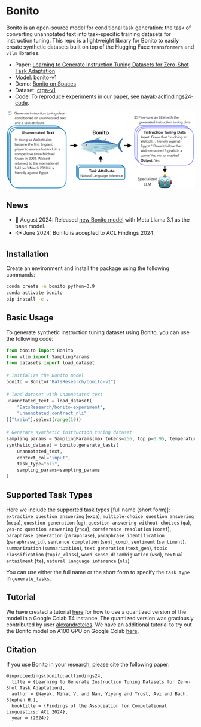 # Bonito

Bonito is an open-source model for conditional task generation: the task of converting unannotated text into task-specific training datasets for instruction tuning. This repo is a lightweight library for Bonito to easily create synthetic datasets built on top of the Hugging Face `transformers` and `vllm` libraries.

- Paper: [Learning to Generate Instruction Tuning Datasets for
Zero-Shot Task Adaptation](https://arxiv.org/abs/2402.18334)
- Model: [bonito-v1](https://huggingface.co/BatsResearch/bonito-v1)
- Demo: [Bonito on Spaces](https://huggingface.co/spaces/nihalnayak/bonito)
- Dataset: [ctga-v1](https://huggingface.co/datasets/BatsResearch/ctga-v1)
- Code: To reproduce experiments in our paper, see [nayak-aclfindings24-code](https://github.com/BatsResearch/nayak-aclfindings24-code).

![Bonito](assets/workflow.png)

## News
- 🐡 August 2024: Released [new Bonito model](https://huggingface.co/BatsResearch/Llama-3.1-8B-bonito-v1) with Meta Llama 3.1 as the base model.
- 🐟 June 2024: Bonito is accepted to ACL Findings 2024. 

## Installation
Create an environment and install the package using the following commands:
```bash
conda create -n bonito python=3.9
conda activate bonito
pip install -e .
```

## Basic Usage
To generate synthetic instruction tuning dataset using Bonito, you can use the following code:
```python
from bonito import Bonito
from vllm import SamplingParams
from datasets import load_dataset

# Initialize the Bonito model
bonito = Bonito("BatsResearch/bonito-v1")

# load dataset with unannotated text
unannotated_text = load_dataset(
    "BatsResearch/bonito-experiment",
    "unannotated_contract_nli"
)["train"].select(range(10))

# Generate synthetic instruction tuning dataset
sampling_params = SamplingParams(max_tokens=256, top_p=0.95, temperature=0.5, n=1)
synthetic_dataset = bonito.generate_tasks(
    unannotated_text,
    context_col="input",
    task_type="nli",
    sampling_params=sampling_params
)
```

## Supported Task Types
Here we include the supported task types [full name (short form)]: `extractive question answering` (`exqa`), `multiple-choice question answering` (`mcqa`), `question generation` (`qg`), `question answering without choices` (`qa`), `yes-no question answering` (`ynqa`), `coreference resolution` (`coref`), `paraphrase generation` (`paraphrase`), `paraphrase identification` (`paraphrase_id`), `sentence completion` (`sent_comp`), `sentiment` (`sentiment`), `summarization` (`summarization`), `text generation` (`text_gen`), `topic classification` (`topic_class`), `word sense disambiguation` (`wsd`), `textual entailment` (`te`), `natural language inference` (`nli`)

You can use either the full name or the short form to specify the `task_type` in `generate_tasks`.

## Tutorial
We have created a tutorial [here](https://colab.research.google.com/drive/12OCh4OYo1vr9ZvwIWK4JwZT7rkMrYrx2?usp=sharing) for how to use a quantized version of the model in a Google Colab T4 instance. The quantized version was graciously contributed by user [alexandreteles](https://github.com/alexandreteles).
We have an additional tutorial to try out the Bonito model on A100 GPU on Google Colab [here](https://colab.research.google.com/drive/1XuDRVKpUUqdjrqg2-P2FIqkdAQBnqoNL?usp=sharing).


## Citation
If you use Bonito in your research, please cite the following paper:
```
@inproceedings{bonito:aclfindings24,
  title = {Learning to Generate Instruction Tuning Datasets for Zero-Shot Task Adaptation},
  author = {Nayak, Nihal V. and Nan, Yiyang and Trost, Avi and Bach, Stephen H.},
  booktitle = {Findings of the Association for Computational Linguistics: ACL 2024},
  year = {2024}}
```
